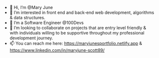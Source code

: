 - 👋 Hi, I’m @Mary June 
- 👀 I’m interested in front end and back-end web development, algorithms & data structures.
- 🌱 I’m a Software Engineer @100Devs
- 💞️ I’m looking to collaborate on projects that are entry level friendly & with individuals willing to be supportive throughout my professional development journey.
- 📫 You can reach me here: https://maryjunesportfolio.netlify.app & https://www.linkedin.com/in/maryjune-scott89/

<!---
MaryJune89/MaryJune89 is a ✨ special ✨ repository because its `README.md` (this file) appears on your GitHub profile.
You can click the Preview link to take a look at your changes.
--->
